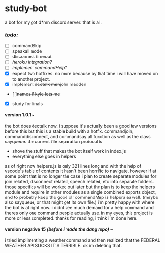 # study-bot
a bot for my got d*mn discord server. that is all.
### *todo:*
- [ ] commandSkip
- [ ] speakall mode
- [ ] disconnect timeout
- [ ] *heroku integration?*
- [ ] *implement commandHelp?*
- [x] expect two hotfixes. no more because by that time i will have moved on to another project.
- [x] implement ~~dectalk man~~john madden
- [ ]~~names if kyle lets me~~
- [x] study for finals

#### version 1.0.1 ~
the bot does dectalk now. i suppose it's actually been a good few versions before this but this is a stable build with a hotfix. commandjoin, commanddisconnect, and commandsay all function as well as the class sayqueue. the current file separation protocol is 
- shove the stuff that makes the bot itself work in index.js
- everything else goes in helpers  

as of right now helpers.js is only 321 lines long and with the help of vscode's table of contents it hasn't been horrific to navigate, however if at some point that is no longer the case i plan to create separate modules for join related, disconnect related, speech related, etc into separate folders. those specifics will be worked out later but the plan is to keep the helpers module and require in other modules as a single combined exports object, and to probably keep the good ol' commandMap is helpers as well. (maybe also sayqueue, or that might get its own file.) i'm pretty happy with where the bot is at right now. i didnt see much demand for a help command and theres only one command people actually use. in my eyes, this project is more or less completed. thanks for reading, i think i'm done here.

#### version negative 15 *(before i made the dang repo)* ~  
i tried implimenting a weather command and then realized that the FEDERAL WEATHER API SUCKS IT'S TERRIBLE. ok im deleting that.
